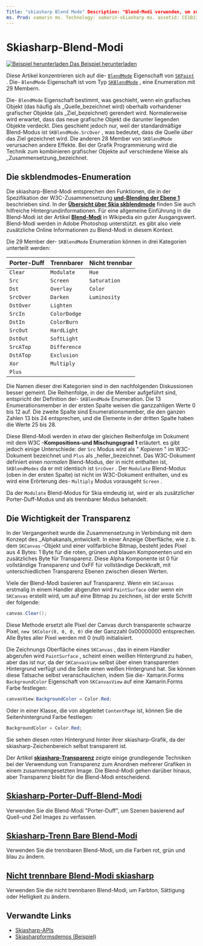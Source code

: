 ```yaml
---
Title: "skiasharp Blend Mode" Description: "Blend-Modi verwenden, um zu definieren, was geschieht, wenn grafische Objekte aufeinander gestapelt werden."
ms. Prod: xamarin ms. Technology: xamarin-skiasharp ms. assetid: CE1B222E-A2D0-4016-A532-EC1E59EE3D6B Author: davidbritch ms. Author: dabritch ms. Date: 08/23/2018 NO-LOC: [ Xamarin.Forms , Xamarin.Essentials ]
---
```


# <a name="skiasharp-blend-modes"></a>Skiasharp-Blend-Modi

[![Beispiel herunterladen](~/media/shared/download.png) Das Beispiel herunterladen](https://docs.microsoft.com/samples/xamarin/xamarin-forms-samples/skiasharpforms-demos)

Diese Artikel konzentrieren sich auf die- [`BlendMode`](xref:SkiaSharp.SKPaint.BlendMode) Eigenschaft von [`SKPaint`](xref:SkiaSharp.SKPaint) . Die- `BlendMode` Eigenschaft ist vom Typ [`SKBlendMode`](xref:SkiaSharp.SKBlendMode) , eine Enumeration mit 29 Membern.

Die- `BlendMode` Eigenschaft bestimmt, was geschieht, wenn ein grafisches Objekt (das häufig als _Quelle_bezeichnet wird) oberhalb vorhandener grafischer Objekte (als _Ziel_bezeichnet) gerendert wird. Normalerweise wird erwartet, dass das neue grafische Objekt die darunter liegenden Objekte verdeckt. Dies geschieht jedoch nur, weil der standardmäßige Blend-Modus ist `SKBlendMode.SrcOver` , was bedeutet, dass die Quelle _über_ das Ziel gezeichnet wird. Die anderen 28 Member von `SKBlendMode` verursachen andere Effekte. Bei der Grafik Programmierung wird die Technik zum kombinieren grafischer Objekte auf verschiedene Weise als _Zusammensetzung_bezeichnet.

## <a name="the-skblendmodes-enumeration"></a>Die skblendmodes-Enumeration

Die skiasharp-Blend-Modi entsprechen den Funktionen, die in der Spezifikation der W3C-Zusammensetzung [**und-Blending der Ebene 1**](https://www.w3.org/TR/compositing-1/) beschrieben sind. In der [**Übersicht über Skia skblendmode**](https://skia.org/user/api/SkBlendMode_Overview) finden Sie auch hilfreiche Hintergrundinformationen. Für eine allgemeine Einführung in die Blend-Modi ist der Artikel [**Blend-Modi**](https://en.wikipedia.org/wiki/Blend_modes) in Wikipedia ein guter Ausgangswert. Blend-Modi werden in Adobe Photoshop unterstützt. es gibt also viele zusätzliche Online Informationen zu Blend-Modi in diesem Kontext.

Die 29 Member der- `SKBlendMode` Enumeration können in drei Kategorien unterteilt werden:

| Porter-Duff | Trennbarer    | Nicht trennbar |
| ----------- | ------------ | ------------- |
| `Clear`     | `Modulate`   | `Hue`         |
| `Src`       | `Screen`     | `Saturation`  |
| `Dst`       | `Overlay`    | `Color`       |
| `SrcOver`   | `Darken`     | `Luminosity`  |
| `DstOver`   | `Lighten`    |               |
| `SrcIn`     | `ColorDodge` |               |
| `DstIn`     | `ColorBurn`  |               |
| `SrcOut`    | `HardLight`  |               |
| `DstOut`    | `SoftLight`  |               |
| `SrcATop`   | `Difference` |               |
| `DstATop`   | `Exclusion`  |               |
| `Xor`       | `Multiply`   |               |
| `Plus`      |              |               |

Die Namen dieser drei Kategorien sind in den nachfolgenden Diskussionen besser gemeint. Die Reihenfolge, in der die Member aufgeführt sind, entspricht der Definition der- `SKBlendMode` Enumeration. Die 13 Enumerationsmember in der ersten Spalte weisen die ganzzahligen Werte 0 bis 12 auf. Die zweite Spalte sind Enumerationsmember, die den ganzen Zahlen 13 bis 24 entsprechen, und die Elemente in der dritten Spalte haben die Werte 25 bis 28.

Diese Blend-Modi werden in _etwa_ der gleichen Reihenfolge im Dokument mit dem W3C **-Kompositions-und Mischungsgrad 1** erläutert. es gibt jedoch einige Unterschiede: der `Src` Modus wird als " _Kopieren_ " im W3C-Dokument bezeichnet und `Plus` als _heller_bezeichnet. Das W3C-Dokument definiert einen _normalen_ Blend-Modus, der in nicht enthalten ist, `SKBlendModes` da er mit identisch ist `SrcOver` . Der `Modulate` Blend-Modus (oben in der ersten Spalte) ist nicht im W3C-Dokument enthalten, und es wird eine Erörterung des- `Multiply` Modus vorausgeht `Screen` .

Da der `Modulate` Blend-Modus für Skia eindeutig ist, wird er als zusätzlicher Porter-Duff-Modus und als trennbarer Modus behandelt.

## <a name="the-importance-of-transparency"></a>Die Wichtigkeit der Transparenz

In der Vergangenheit wurde die Zusammensetzung in Verbindung mit dem Konzept des _Alphakanals_entwickelt. In einer Anzeige Oberfläche, wie z. b. dem `SKCanvas` -Objekt und einer vollfarbliche Bitmap, besteht jedes Pixel aus 4 Bytes: 1 Byte für die roten, grünen und blauen Komponenten und ein zusätzliches Byte für Transparenz. Diese Alpha Komponente ist 0 für vollständige Transparenz und 0xFF für vollständige Deckkraft, mit unterschiedlichen Transparenz Ebenen zwischen diesen Werten.

Viele der Blend-Modi basieren auf Transparenz. Wenn ein `SKCanvas` erstmalig in einem Handler abgerufen wird `PaintSurface` oder wenn ein `SKCanvas` erstellt wird, um auf eine Bitmap zu zeichnen, ist der erste Schritt der folgende:

```csharp
canvas.Clear();
```

Diese Methode ersetzt alle Pixel der Canvas durch transparente schwarze Pixel, `new SKColor(0, 0, 0, 0)` die der Ganzzahl 0x00000000 entsprechen. Alle Bytes aller Pixel werden mit 0 (null) initialisiert.

Die Zeichnungs Oberfläche eines `SKCanvas` , das in einem Handler abgerufen wird `PaintSurface` , scheint einen weißen Hintergrund zu haben, aber das ist nur, da der `SKCanvasView` selbst über einen transparenten Hintergrund verfügt und die Seite einen weißen Hintergrund hat. Sie können diese Tatsache selbst veranschaulichen, indem Sie die- Xamarin.Forms `BackgroundColor` Eigenschaft von `SKCanvasView` auf eine Xamarin.Forms Farbe festlegen:

```csharp
canvasView.BackgroundColor = Color.Red;
```

Oder in einer Klasse, die von abgeleitet `ContentPage` ist, können Sie die Seitenhintergrund Farbe festlegen:

```csharp
BackgroundColor = Color.Red;
```

Sie sehen diesen roten Hintergrund hinter ihrer skiasharp-Grafik, da der skiasharp-Zeichenbereich selbst transparent ist.

Der Artikel [**skiasharp-Transparenz**](../../basics/transparency.md) zeigte einige grundlegende Techniken bei der Verwendung von Transparenz zum Anordnen mehrerer Grafiken in einem zusammengesetzten Image. Die Blend-Modi gehen darüber hinaus, aber Transparenz bleibt für die Blend-Modi entscheidend.

## <a name="skiasharp-porter-duff-blend-modes"></a>[Skiasharp-Porter-Duff-Blend-Modi](porter-duff.md)

Verwenden Sie die Blend-Modi "Porter-Duff", um Szenen basierend auf Quell-und Ziel Images zu verfassen.

## <a name="skiasharp-separable-blend-modes"></a>[Skiasharp-Trenn Bare Blend-Modi](separable.md)

Verwenden Sie die trennbaren Blend-Modi, um die Farben rot, grün und blau zu ändern.

## <a name="skiasharp-non-separable-blend-modes"></a>[Nicht trennbare Blend-Modi skiasharp](non-separable.md)

Verwenden Sie die nicht trennbaren Blend-Modi, um Farbton, Sättigung oder Helligkeit zu ändern.

## <a name="related-links"></a>Verwandte Links

- [Skiasharp-APIs](https://docs.microsoft.com/dotnet/api/skiasharp)
- [Skiasharpformsdemos (Beispiel)](https://docs.microsoft.com/samples/xamarin/xamarin-forms-samples/skiasharpforms-demos)
